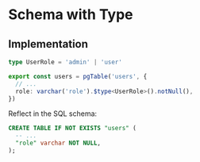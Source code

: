 # Schema with Type

## Implementation

```ts
type UserRole = 'admin' | 'user'

export const users = pgTable('users', {
  // ...
  role: varchar('role').$type<UserRole>().notNull(),
})
```

Reflect in the SQL schema:

```sql
CREATE TABLE IF NOT EXISTS "users" (
  -- ...
  "role" varchar NOT NULL,
);
```
